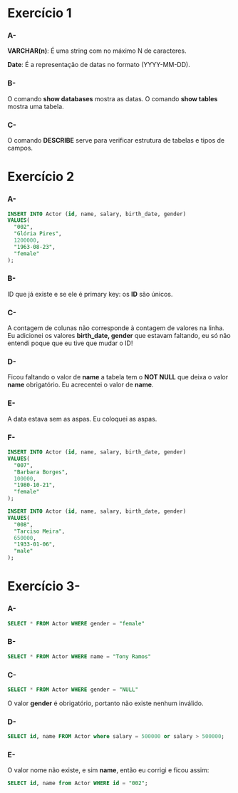 # Exercício 1

### A- 
**VARCHAR(n)**: É uma string com no máximo N de caracteres.

**Date**: É a representação de datas no formato (YYYY-MM-DD).

### B-
O comando **show databases** mostra as datas.
O comando **show tables** mostra uma tabela.

### C-
O comando **DESCRIBE** serve para verificar estrutura de tabelas e tipos de campos.

# Exercício 2

### A-
```sql
INSERT INTO Actor (id, name, salary, birth_date, gender)
VALUES(
  "002", 
  "Glória Pires",
  1200000,
  "1963-08-23", 
  "female"
);
```
### B-
ID que já existe e se ele é primary key:
os **ID** são únicos.

### C- 
A contagem de colunas não corresponde à contagem de valores na linha. Eu adicionei os valores  **birth_date, gender** que estavam faltando, eu só não entendi poque que eu tive que mudar o ID!

### D- 
Ficou faltando o valor de **name** a tabela tem o **NOT NULL** que deixa o valor **name** obrigatório. Eu acrecentei o valor de **name**.

### E- 
A data estava sem as aspas. Eu coloquei as aspas.

### F-
```sql
INSERT INTO Actor (id, name, salary, birth_date, gender)
VALUES(
  "007", 
  "Barbara Borges",
  100000,
  "1980-10-21", 
  "female"
);
```

```sql
INSERT INTO Actor (id, name, salary, birth_date, gender)
VALUES(
  "008", 
  "Tarciso Meira",
  650000,
  "1933-01-06", 
  "male"
);
```

# Exercício 3-

### A-

```sql
SELECT * FROM Actor WHERE gender = "female"
```

### B-
```sql
SELECT * FROM Actor WHERE name = "Tony Ramos"
```
### C-
```sql
SELECT * FROM Actor WHERE gender = "NULL"
```
O valor **gender** é obrigatório, portanto não existe nenhum inválido.

### D-
```sql
SELECT id, name FROM Actor where salary = 500000 or salary > 500000;
```

### E- 
O valor nome não existe, e sim **name**, então eu corrigi e ficou assim:
```sql
SELECT id, name from Actor WHERE id = "002";
``` 




